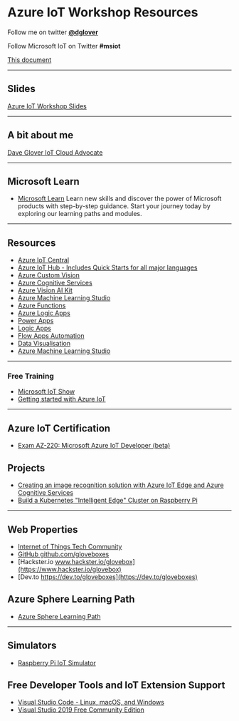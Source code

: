 # Azure IoT Workshop Resources

Follow me on twitter **[@dglover](https://twitter.com/dglover)**

Follow Microsoft IoT on Twitter **#msiot**

[This document](https://github.com/gloveboxes/Azure-IoT-Workshop-Resources)

---

## Slides

[Azure IoT Workshop Slides]()

---

## A bit about me

[Dave Glover IoT Cloud Advocate](https://developer.microsoft.com/en-us/advocates/dave-glover?WT.mc_id=github-blog-dglover)

---

## Microsoft Learn

* [Microsoft Learn](https://docs.microsoft.com/en-us/learn/browse/?roles=developer&WT.mc_id=github-blog-dglover)
    Learn new skills and discover the power of Microsoft products with step-by-step guidance. Start your journey today by exploring our learning paths and modules.

---

## Resources

* [Azure IoT Central](https://azure.microsoft.com/en-au/services/iot-central/?WT.mc_id=github-blog-dglover)
* [Azure IoT Hub - Includes Quick Starts for all major languages](https://azure.microsoft.com/en-au/services/iot-hub/?WT.mc_id=github-blog-dglover)
* [Azure Custom Vision](https://azure.microsoft.com/en-us/services/cognitive-services/custom-vision-service/?WT.mc_id=github-blog-dglover)
* [Azure Cognitive Services](https://azure.microsoft.com/en-au/services/cognitive-services/?WT.mc_id=github-blog-dglover)
* [Azure Vision AI Kit](https://azure.github.io/Vision-AI-DevKit-Pages/)
* [Azure Machine Learning Studio](https://docs.microsoft.com/en-us/azure/iot-hub/iot-hub-weather-forecast-machine-learning?WT.mc_id=github-blog-dglover)
* [Azure Functions](https://docs.microsoft.com/en-us/azure/azure-functions/?WT.mc_id=github-blog-dglover)
* [Azure Logic Apps](https://docs.microsoft.com/en-us/azure/logic-apps/logic-apps-overview?WT.mc_id=github-blog-dglover)
* [Power Apps](https://powerapps.microsoft.com/en-us/)
* [Logic Apps](https://azure.microsoft.com/en-us/services/logic-apps/)
* [Flow Apps Automation](https://flow.microsoft.com/en-us/)
* [Data Visualisation](https://powerbi.microsoft.com/)
* [Azure Machine Learning Studio](https://studio.azureml.net/)

---

### Free Training

* [Microsoft IoT Show](https://channel9.msdn.com/Shows/Internet-of-Things-Show?WT.mc_id=github-blog-dglover)
* [Getting started with Azure IoT](https://www.udemy.com/course/getting-started-with-azure-iot/)

---

## Azure IoT Certification

* [Exam AZ-220: Microsoft Azure IoT Developer (beta)](https://docs.microsoft.com/en-us/learn/certifications/exams/az-220?WT.mc_id=github-blog-dglover)

## Projects

* [Creating an image recognition solution with Azure IoT Edge and Azure Cognitive Services](https://dev.to/azure/creating-an-image-recognition-solution-with-azure-iot-edge-and-azure-cognitive-services-4n5i)
* [Build a Kubernetes "Intelligent Edge" Cluster on Raspberry Pi](https://dev.to/azure/part-1-build-a-kubernetes-intelligent-edge-cluster-on-raspberry-pi-5h3k)

---

## Web Properties

* [Internet of Things Tech Community](https://techcommunity.microsoft.com/t5/internet-of-things/bg-p/IoTBlog?WT.mc_id=github-blog-dglover)
* [GitHub github.com/gloveboxes](https://github.com/gloveboxes?tab=repositories)
* [Hackster.io www.hackster.io/glovebox](https://www.hackster.io/glovebox)
* [Dev.to https://dev.to/gloveboxes](https://dev.to/gloveboxes)

## Azure Sphere Learning Path

* [Azure Sphere Learning Path]()

---

## Simulators

* [Raspberry Pi IoT Simulator](https://docs.microsoft.com/en-us/azure/iot-hub/iot-hub-raspberry-pi-web-simulator-get-started?WT.mc_id=github-blog-dglover)

## Free Developer Tools and IoT Extension Support

* [Visual Studio Code - Linux, macOS, and Windows ](https://code.visualstudio.com/?WT.mc_id=github-blog-dglover)
* [Visual Studio 2019 Free Community Edition](https://visualstudio.microsoft.com/vs/community/?WT.mc_id=github-blog-dglover)